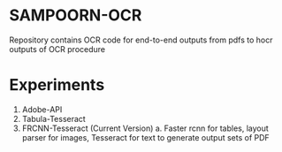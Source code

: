 # SAMPOORN-OCR

Repository contains OCR code for end-to-end outputs from pdfs to hocr outputs of OCR procedure


# Experiments

1. Adobe-API
2. Tabula-Tesseract
3. FRCNN-Tesseract (Current Version)
    a. Faster rcnn for tables, layout parser for images, Tesseract for text to generate output sets of PDF

